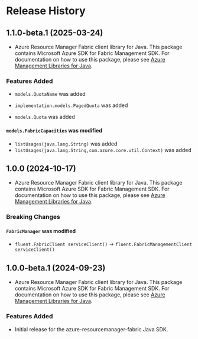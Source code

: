 # Release History

## 1.1.0-beta.1 (2025-03-24)

- Azure Resource Manager Fabric client library for Java. This package contains Microsoft Azure SDK for Fabric Management SDK. For documentation on how to use this package, please see [Azure Management Libraries for Java](https://aka.ms/azsdk/java/mgmt).

### Features Added

* `models.QuotaName` was added

* `implementation.models.PagedQuota` was added

* `models.Quota` was added

#### `models.FabricCapacities` was modified

* `listUsages(java.lang.String)` was added
* `listUsages(java.lang.String,com.azure.core.util.Context)` was added

## 1.0.0 (2024-10-17)

- Azure Resource Manager Fabric client library for Java. This package contains Microsoft Azure SDK for Fabric Management SDK. For documentation on how to use this package, please see [Azure Management Libraries for Java](https://aka.ms/azsdk/java/mgmt).

### Breaking Changes

#### `FabricManager` was modified

* `fluent.FabricClient serviceClient()` -> `fluent.FabricManagementClient serviceClient()`

## 1.0.0-beta.1 (2024-09-23)

- Azure Resource Manager Fabric client library for Java. This package contains Microsoft Azure SDK for Fabric Management SDK. For documentation on how to use this package, please see [Azure Management Libraries for Java](https://aka.ms/azsdk/java/mgmt).

### Features Added

- Initial release for the azure-resourcemanager-fabric Java SDK.
